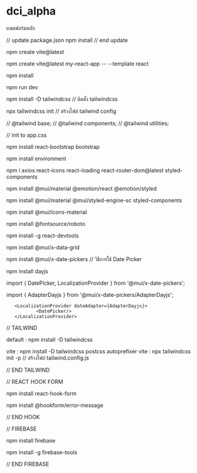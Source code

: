 # dci_alpha
แพตฟอร์มหลัก

// update package.json
npm install
// end update

npm create vite@latest

npm create vite@latest my-react-app -- --template react

npm install

npm run dev

npm install -D tailwindcss // ติดตั้ง tailwindcss

npx tailwindcss init  // สร้างไฟล์ tailwind config

// @tailwind base;
// @tailwind components;
// @tailwind utilities; 

// init to app.css



npm install react-bootstrap bootstrap

npm install environment 

npm i axios react-icons react-loading react-router-dom@latest styled-components

npm install @mui/material @emotion/react @emotion/styled

npm install @mui/material @mui/styled-engine-sc styled-components

npm install @mui/icons-material

npm install @fontsource/roboto

npm install -g react-devtools

npm install @mui/x-data-grid

npm install @mui/x-date-pickers  // วิธีการใช้ Date Picker

npm install dayjs

  import { DatePicker, LocalizationProvider } from '@mui/x-date-pickers';
  
  
  import { AdapterDayjs } from '@mui/x-date-pickers/AdapterDayjs';
  
       <LocalizationProvider dateAdapter={AdapterDayjs}>
               <DatePicker/>
       </LocalizationProvider>


// TAILWIND

default : npm install -D tailwindcss

vite : npm install -D tailwindcss postcss autoprefixer
vite : npx tailwindcss init -p // สร้างไฟล์ tailwind.config.js  

// END TAILWIND

// REACT HOOK FORM

npm install react-hook-form

npm install @hookform/error-message

// END HOOK

// FIREBASE 

npm install firebase

npm install -g firebase-tools

// END FIREBASE
